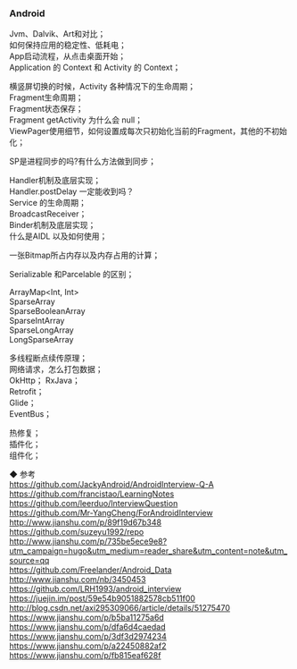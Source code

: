 ###  Android  

Jvm、Dalvik、Art和对比；  
如何保持应用的稳定性、低耗电；  
App启动流程，从点击桌面开始；  
Application 的 Context 和 Activity 的 Context；  

横竖屏切换的时候，Activity 各种情况下的生命周期；  
Fragment生命周期；  
Fragment状态保存；  
Fragment getActivity 为什么会 null；  
ViewPager使用细节，如何设置成每次只初始化当前的Fragment，其他的不初始化；  

SP是进程同步的吗?有什么方法做到同步；   

Handler机制及底层实现；  
Handler.postDelay 一定能收到吗？  
Service 的生命周期；  
BroadcastReceiver；  
Binder机制及底层实现；  
什么是AIDL 以及如何使用；  


一张Bitmap所占内存以及内存占用的计算；  

Serializable 和Parcelable 的区别；  

ArrayMap<Int, Int>  
SparseArray<Int>  
SparseBooleanArray  
SparseIntArray  
SparseLongArray  
LongSparseArray<Int>  

多线程断点续传原理；  
网络请求，怎么打包数据；  
OkHttp；
RxJava；  
Retrofit；  
Glide；  
EventBus；  

热修复；  
插件化；  
组件化；  


◆ 参考  
https://github.com/JackyAndroid/AndroidInterview-Q-A  
https://github.com/francistao/LearningNotes  
https://github.com/leerduo/InterviewQuestion  
https://github.com/Mr-YangCheng/ForAndroidInterview  
http://www.jianshu.com/p/89f19d67b348  
https://github.com/suzeyu1992/repo  
http://www.jianshu.com/p/735be5ece9e8?utm_campaign=hugo&utm_medium=reader_share&utm_content=note&utm_source=qq  
https://github.com/Freelander/Android_Data  
http://www.jianshu.com/nb/3450453  
https://github.com/LRH1993/android_interview  
https://juejin.im/post/59e54b9051882578cb511f00  
http://blog.csdn.net/axi295309066/article/details/51275470  
https://www.jianshu.com/p/b5ba11275a6d  
https://www.jianshu.com/p/dfa6d4caedad  
https://www.jianshu.com/p/3df3d2974234    
https://www.jianshu.com/p/a22450882af2  
https://www.jianshu.com/p/fb815eaf628f  




